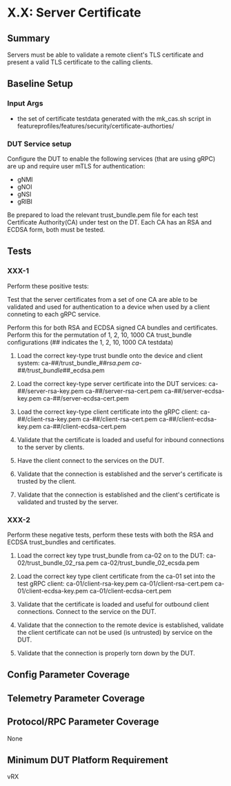 # X.X: Server Certificate

## Summary

Servers must be able to validate a remote client's TLS certificate
and present a valid TLS certificate to the calling clients.

## Baseline Setup

### Input Args

* the set of certificate testdata generated with the mk_cas.sh
  script in featureprofiles/features/security/certificate-authorties/

### DUT Service setup

Configure the DUT to enable the following services (that are using gRPC) are
up and require user mTLS for authentication:

   * gNMI
   * gNOI
   * gNSI
   * gRIBI

Be prepared to load the relevant trust_bundle.pem file for each test
Certificate Authority(CA) under test on the DT. Each CA has an RSA and ECDSA
form, both must be tested.

## Tests

### XXX-1

Perform these positive tests:

Test that the server certificates from a set of one CA are able to be validated
and used for authentication to a device when used by a client conneting to each
gRPC service.

Perform this for both RSA and ECDSA signed CA bundles and certificates.
Perform this for the permutation of 1, 2, 10, 1000 CA
trust_bundle configurations (## indicates the 1, 2, 10, 1000 CA testdata)

  1) Load the correct key-type trust bundle onto the device and client system:
    ca-##/trust_bundle_##_rsa.pem
    ca-##/trust_bundle_##_ecdsa.pem

  2) Load the correct key-type server certificate into the DUT services:
    ca-##/server-rsa-key.pem
    ca-##/server-rsa-cert.pem
    ca-##/server-ecdsa-key.pem
    ca-##/server-ecdsa-cert.pem

  3) Load the correct key-type client certificate into the gRPC client:
    ca-##/client-rsa-key.pem
    ca-##/client-rsa-cert.pem
    ca-##/client-ecdsa-key.pem
    ca-##/client-ecdsa-cert.pem

  4) Validate that the certificate is loaded and useful for inbound connections
     to the server by clients.

  5) Have the client connect to the services on the DUT.

  6) Validate that the connection is established and the server's certificate
     is trusted by the client.

  7) Validate that the connection is established and the client's certificate is
    validated and trusted by the server.


### XXX-2

Perform these negative tests, perform these tests with both the RSA and ECDSA
trust_bundles and certificates.

  1) Load the correct key type trust_bundle from ca-02 on to the DUT:
       ca-02/trust_bundle_02_rsa.pem
       ca-02/trust_bundle_02_ecsda.pem

   2) Load the correct key type client certificate from the ca-01 set into
      the test gRPC client:
        ca-01/client-rsa-key.pem
        ca-01/client-rsa-cert.pem
        ca-01/client-ecdsa-key.pem
        ca-01/client-ecdsa-cert.pem

   3) Validate that the certificate is loaded and useful for outbound
      client connections. Connect to the service on the DUT.

   4) Validate that the connection to the remote device is established,
      validate the client certificate can not be used (is untrusted) by
      service on the DUT.

   5) Validate that the connection is properly torn down by the DUT.

## Config Parameter Coverage

## Telemetry Parameter Coverage

## Protocol/RPC Parameter Coverage

None

## Minimum DUT Platform Requirement

vRX
